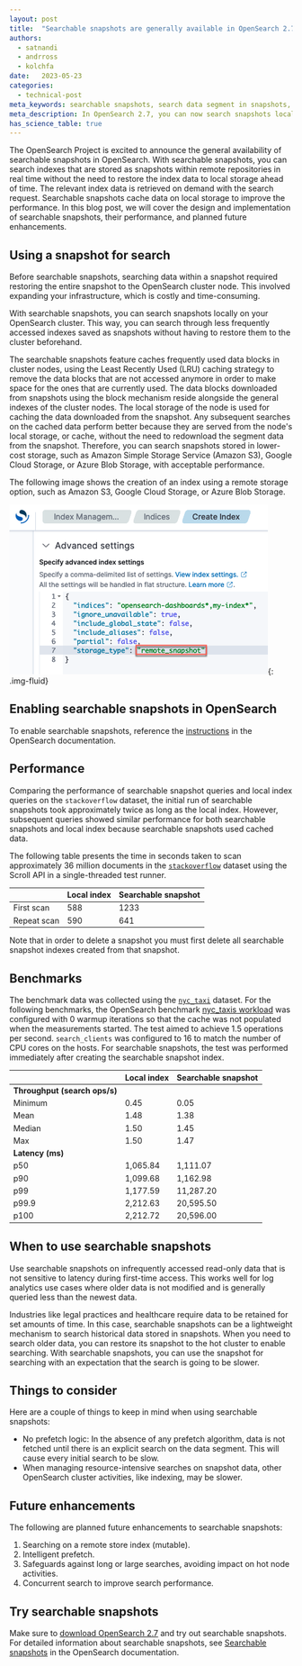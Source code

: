 ```yaml
---
layout: post
title:  "Searchable snapshots are generally available in OpenSearch 2.7"
authors:
  - satnandi
  - andrross
  - kolchfa
date:   2023-05-23
categories:
  - technical-post
meta_keywords: searchable snapshots, search data segment in snapshots, searchable snapshot index, OpenSearch 2.7
meta_description: In OpenSearch 2.7, you can now search snapshots locally on your OpenSearch cluster. With searchable snapshots, you can search through less frequently accessed indexes saved as snapshots without having to restore them to the cluster beforehand.
has_science_table: true
---
```


The OpenSearch Project is excited to announce the general availability of searchable snapshots in OpenSearch. With searchable snapshots, you can search indexes that are stored as snapshots within remote repositories in real time without the need to restore the index data to local storage ahead of time. The relevant index data is retrieved on demand with the search request. Searchable snapshots cache data on local storage to improve the performance. In this blog post, we will cover the design and implementation of searchable snapshots, their performance, and planned future enhancements. 

## Using a snapshot for search

Before searchable snapshots, searching data within a snapshot required restoring the entire snapshot to the OpenSearch cluster node. This involved expanding your infrastructure, which is costly and time-consuming. 

With searchable snapshots, you can search snapshots locally on your OpenSearch cluster. This way, you can search through less frequently accessed indexes saved as snapshots without having to restore them to the cluster beforehand. 

The searchable snapshots feature caches frequently used data blocks in cluster nodes, using the Least Recently Used (LRU) caching strategy to remove the data blocks that are not accessed anymore in order to make space for the ones that are currently used. The data blocks downloaded from snapshots using the block mechanism reside alongside the general indexes of the cluster nodes. The local storage of the node is used for caching the data downloaded from the snapshot. Any subsequent searches on the cached data perform better because they are served from the node's local storage, or cache, without the need to redownload the segment data from the snapshot. Therefore, you can search snapshots stored in lower-cost storage, such as Amazon Simple Storage Service (Amazon S3), Google Cloud Storage, or Azure Blob Storage, with acceptable performance. 

The following image shows the creation of an index using a remote storage option, such as Amazon S3, Google Cloud Storage, or Azure Blob Storage.

![Searchable Snapshots](/assets/media/blog-images/2023-05-23-searchable-snapshots/searchable-snapshot.png){: .img-fluid}

## Enabling searchable snapshots in OpenSearch

To enable searchable snapshots, reference the [instructions](https://opensearch.org/docs/latest/tuning-your-cluster/availability-and-recovery/snapshots/searchable_snapshot/) in the OpenSearch documentation.

## Performance

Comparing the performance of searchable snapshot queries and local index queries on the `stackoverflow` dataset, the initial run of searchable snapshots took approximately twice as long as the local index. However, subsequent queries showed similar performance for both searchable snapshots and local index because searchable snapshots used cached data. 

The following table presents the time in seconds taken to scan approximately 36 million documents in the [`stackoverflow`](https://www.kaggle.com/datasets/stackoverflow/stackoverflow) dataset using the Scroll API in a single-threaded test runner.

| | **Local index** | **Searchable snapshot** |
|:--- | --- | --- |
| First scan | 588 | 1233 |
| Repeat scan | 590 | 641 |

Note that in order to delete a snapshot you must first delete all searchable snapshot indexes created from that snapshot. 

## Benchmarks

The benchmark data was collected using the [`nyc_taxi`](https://github.com/topics/nyc-taxi-dataset) dataset. For the following benchmarks, the OpenSearch benchmark [nyc_taxis workload](https://github.com/opensearch-project/opensearch-benchmark-workloads/tree/main/nyc_taxis) was configured with 0 warmup iterations so that the cache was not populated when the measurements started. The test aimed to achieve 1.5 operations per second. `search_clients` was configured to 16 to match the number of CPU cores on the hosts. For searchable snapshots, the test was performed immediately after creating the searchable snapshot index. 

| | **Local index** | **Searchable snapshot** | 
| :--- | --- | --- |
| **Throughput (search ops/s)** | | |
| Minimum | 0.45 | 0.05 | 
| Mean | 1.48 | 1.38 | 
| Median | 1.50 | 1.45 | 
| Max | 1.50 | 1.47 | 
| **Latency (ms)** | | 
| p50 | 1,065.84 | 1,111.07 | 
| p90 | 1,099.68 | 1,162.98 | 
| p99 | 1,177.59 | 11,287.20 | 
| p99.9 | 2,212.63 | 20,595.50 | 
| p100 | 2,212.72 | 20,596.00 | 

## When to use searchable snapshots

Use searchable snapshots on infrequently accessed read-only data that is not sensitive to latency during first-time access. This works well for log analytics use cases where older data is not modified and is generally queried less than the newest data.

Industries like legal practices and healthcare require data to be retained for set amounts of time. In this case, searchable snapshots can be a lightweight mechanism to search historical data stored in snapshots. When you need to search older data, you can restore its snapshot to the hot cluster to enable searching. With searchable snapshots, you can use the snapshot for searching with an expectation that the search is going to be slower.

## Things to consider

Here are a couple of things to keep in mind when using searchable snapshots:

- No prefetch logic: In the absence of any prefetch algorithm, data is not fetched until there is an explicit search on the data segment. This will cause every initial search to be slow.
- When managing resource-intensive searches on snapshot data, other OpenSearch cluster activities, like indexing, may be slower.

## Future enhancements

The following are planned future enhancements to searchable snapshots:

1. Searching on a remote store index (mutable).
1. Intelligent prefetch.
1. Safeguards against long or large searches, avoiding impact on hot node activities.
1. Concurrent search to improve search performance.

## Try searchable snapshots

Make sure to [download OpenSearch 2.7](https://opensearch.org/downloads.html) and try out searchable snapshots. For detailed information about searchable snapshots, see [Searchable snapshots](https://opensearch.org/docs/latest/tuning-your-cluster/availability-and-recovery/snapshots/searchable_snapshot/) in the OpenSearch documentation.
